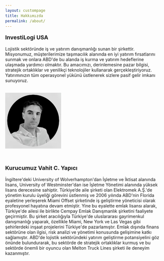 ```yaml
---
layout: custompage
title: Hakkımızda
permalink: /about/
---
```


<html>
<head>
    <title>InvestiLogi USA</title>
</head>
<body>
    <div>
       <p style="font-size: 18px; font-weight: bold;">InvestiLogi USA</p>
<p>Lojistik sektöründe iş ve yatırım danışmanlığı sunan bir şirkettir. Misyonumuz, müşterilerimize taşımacılık alanında en iyi yatırım fırsatlarını sunmak ve onlara ABD'de bu alanda iş kurma ve yatırım hedeflerine ulaşmada yardımcı olmaktır. Bu amacımızı, derinlemesine pazar bilgisi, stratejik ortaklıklar ve yenilikçi teknolojiler kullanarak gerçekleştiriyoruz. Yatırımınızın tüm operasyonel yükünü üstlenerek sizlere pasif gelir imkanı sunuyoruz.</p>
<!-- Add a paragraph break or line break to create space -->
<p></p> <!-- This creates a paragraph space -->
<!-- or -->
<br> <!-- This inserts a line break for space -->

<img src="\profilepic.jpeg" alt="Profile Picture">
<!-- Add a paragraph break or line break to create space -->
<p></p> <!-- This creates a paragraph space -->
<!-- or -->
<br> <!-- This inserts a line break for space -->

<p style="font-size: 18px; font-weight: bold;">Kurucumuz Vahit C. Yapıcı</p>
<p>İngiltere'deki University of Wolverhampton'dan İşletme ve İktisat alanında lisans, University of Westminster'dan ise İşletme Yönetimi alanında yüksek lisans derecesine sahiptir. Türkiye’de aile şirketi olan Elektromek A.Ş.'de yönetim kurulu üyeliği görevini üstlenmiş ve 2006 yılında ABD'nin Florida eyaletine yerleşerek Miami Offset şirketinde iş geliştirme yöneticisi olarak profesyonel hayatına devam etmiştir. Yine bu eyalette emlak lisansı alarak, Türkiye'de ailesi ile birlikte Cempay Emlak Danışmanlık şirketini faaliyete geçirmiştir. Bu şirket aracılığıyla Türkiye'de uluslararası gayrimenkul danışmanlığı yaparak, özellikle Miami, New York ve Las Vegas gibi şehirlerdeki inşaat projelerini Türkiye'de pazarlamıştır. Emlak dışında finans sektörüne olan ilgisi, risk analizi ve yönetimi konusunda gelişimine katkı sağlamıştır. ABD'de lojistik sektöründeki yatırım geliştirme potansiyelini göz önünde bulundurarak, bu sektörde de stratejik ortaklıklar kurmuş ve bu sektörde önemli bir oyuncu olan Melton Truck Lines şirketi ile deneyim kazanmıştır.</p>
    </div>
</body>
